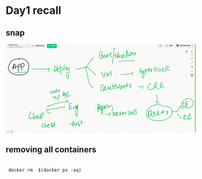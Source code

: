 # Day1 recall

## snap 

<img src="recap.png">

## removing all containers 

```

 docker rm  $(docker ps -aq) 
 
```

